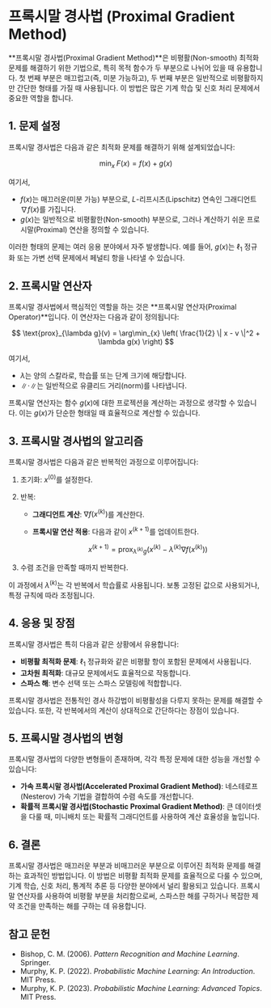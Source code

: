 # 프록시말 경사법 (Proximal Gradient Method)

**프록시말 경사법(Proximal Gradient Method)**은 비평활(Non-smooth) 최적화 문제를 해결하기 위한 기법으로, 특히 목적 함수가 두 부분으로 나뉘어 있을 때 유용합니다. 첫 번째 부분은 매끄럽고(즉, 미분 가능하고), 두 번째 부분은 일반적으로 비평활하지만 간단한 형태를 가질 때 사용됩니다. 이 방법은 많은 기계 학습 및 신호 처리 문제에서 중요한 역할을 합니다.

## 1. 문제 설정

프록시말 경사법은 다음과 같은 최적화 문제를 해결하기 위해 설계되었습니다:

$$
\min_{x} \; F(x) = f(x) + g(x)
$$

여기서,
- $f(x)$는 매끄러운(미분 가능) 부분으로, $L$-리프시츠(Lipschitz) 연속인 그래디언트 $\nabla f(x)$를 가집니다.
- $g(x)$는 일반적으로 비평활한(Non-smooth) 부분으로, 그러나 계산하기 쉬운 프로시말(Proximal) 연산을 정의할 수 있습니다.

이러한 형태의 문제는 여러 응용 분야에서 자주 발생합니다. 예를 들어, $g(x)$는 $\ell_1$ 정규화 또는 가변 선택 문제에서 페널티 항을 나타낼 수 있습니다.

## 2. 프록시말 연산자

프록시말 경사법에서 핵심적인 역할을 하는 것은 **프록시말 연산자(Proximal Operator)**입니다. 이 연산자는 다음과 같이 정의됩니다:

$$
\text{prox}_{\lambda g}(v) = \arg\min_{x} \left( \frac{1}{2} \| x - v \|^2 + \lambda g(x) \right)
$$

여기서,
- $\lambda$는 양의 스칼라로, 학습률 또는 단계 크기에 해당합니다.
- $\| \cdot \|$는 일반적으로 유클리드 거리(norm)를 나타냅니다.

프록시말 연산자는 함수 $g(x)$에 대한 프로젝션을 계산하는 과정으로 생각할 수 있습니다. 이는 $g(x)$가 단순한 형태일 때 효율적으로 계산할 수 있습니다.

## 3. 프록시말 경사법의 알고리즘

프록시말 경사법은 다음과 같은 반복적인 과정으로 이루어집니다:

1. 초기화: $x^{(0)}$를 설정한다.
2. 반복:
   - **그래디언트 계산**: $\nabla f(x^{(k)})$를 계산한다.
   - **프록시말 연산 적용**: 다음과 같이 $x^{(k+1)}$를 업데이트한다.

     $$
     x^{(k+1)} = \text{prox}_{\lambda^{(k)} g}\left( x^{(k)} - \lambda^{(k)} \nabla f(x^{(k)}) \right)
     $$

3. 수렴 조건을 만족할 때까지 반복한다.

이 과정에서 $\lambda^{(k)}$는 각 반복에서 학습률로 사용됩니다. 보통 고정된 값으로 사용되거나, 특정 규칙에 따라 조정됩니다.

## 4. 응용 및 장점

프록시말 경사법은 특히 다음과 같은 상황에서 유용합니다:

- **비평활 최적화 문제**: $\ell_1$ 정규화와 같은 비평활 항이 포함된 문제에서 사용됩니다.
- **고차원 최적화**: 대규모 문제에서도 효율적으로 작동합니다.
- **스파스 해**: 변수 선택 또는 스파스 모델링에 적합합니다.

프록시말 경사법은 전통적인 경사 하강법이 비평활성을 다루지 못하는 문제를 해결할 수 있습니다. 또한, 각 반복에서의 계산이 상대적으로 간단하다는 장점이 있습니다.

## 5. 프록시말 경사법의 변형

프록시말 경사법의 다양한 변형들이 존재하며, 각각 특정 문제에 대한 성능을 개선할 수 있습니다:

- **가속 프록시말 경사법(Accelerated Proximal Gradient Method)**: 네스테로프(Nesterov) 가속 기법을 결합하여 수렴 속도를 개선합니다.
- **확률적 프록시말 경사법(Stochastic Proximal Gradient Method)**: 큰 데이터셋을 다룰 때, 미니배치 또는 확률적 그래디언트를 사용하여 계산 효율성을 높입니다.

## 6. 결론

프록시말 경사법은 매끄러운 부분과 비매끄러운 부분으로 이루어진 최적화 문제를 해결하는 효과적인 방법입니다. 이 방법은 비평활 최적화 문제를 효율적으로 다룰 수 있으며, 기계 학습, 신호 처리, 통계적 추론 등 다양한 분야에서 널리 활용되고 있습니다. 프록시말 연산자를 사용하여 비평활 부분을 처리함으로써, 스파스한 해를 구하거나 복잡한 제약 조건을 만족하는 해를 구하는 데 유용합니다.

## 참고 문헌

- Bishop, C. M. (2006). *Pattern Recognition and Machine Learning*. Springer.
- Murphy, K. P. (2022). *Probabilistic Machine Learning: An Introduction*. MIT Press.
- Murphy, K. P. (2023). *Probabilistic Machine Learning: Advanced Topics*. MIT Press.
